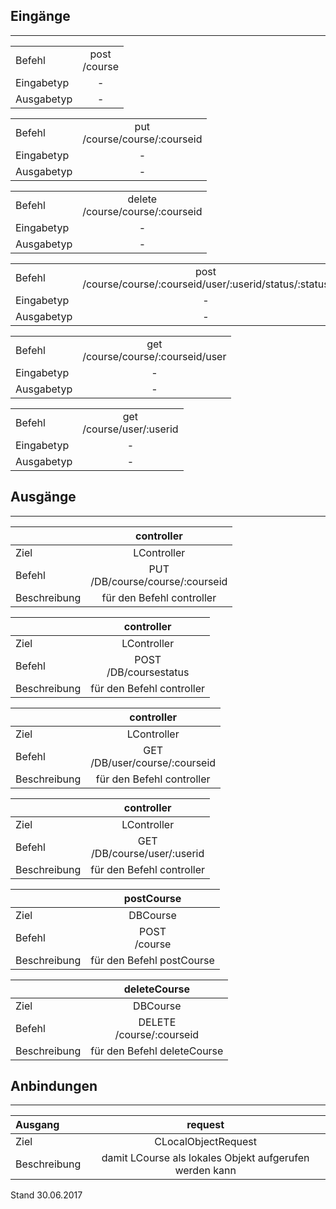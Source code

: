 ## Eingänge
---------------

|||
| :----------- |:-----: |
|Befehl| post<br>/course|
|Eingabetyp| -|
|Ausgabetyp| -|

|||
| :----------- |:-----: |
|Befehl| put<br>/course/course/:courseid|
|Eingabetyp| -|
|Ausgabetyp| -|

|||
| :----------- |:-----: |
|Befehl| delete<br>/course/course/:courseid|
|Eingabetyp| -|
|Ausgabetyp| -|

|||
| :----------- |:-----: |
|Befehl| post<br>/course/course/:courseid/user/:userid/status/:status|
|Eingabetyp| -|
|Ausgabetyp| -|

|||
| :----------- |:-----: |
|Befehl| get<br>/course/course/:courseid/user|
|Eingabetyp| -|
|Ausgabetyp| -|

|||
| :----------- |:-----: |
|Befehl| get<br>/course/user/:userid|
|Eingabetyp| -|
|Ausgabetyp| -|


## Ausgänge
---------------

||controller|
| :----------- |:-----: |
|Ziel| LController|
|Befehl| PUT<br>/DB/course/course/:courseid|
|Beschreibung| für den Befehl controller|

||controller|
| :----------- |:-----: |
|Ziel| LController|
|Befehl| POST<br>/DB/coursestatus|
|Beschreibung| für den Befehl controller|

||controller|
| :----------- |:-----: |
|Ziel| LController|
|Befehl| GET<br>/DB/user/course/:courseid|
|Beschreibung| für den Befehl controller|

||controller|
| :----------- |:-----: |
|Ziel| LController|
|Befehl| GET<br>/DB/course/user/:userid|
|Beschreibung| für den Befehl controller|

||postCourse|
| :----------- |:-----: |
|Ziel| DBCourse|
|Befehl| POST<br>/course|
|Beschreibung| für den Befehl postCourse|

||deleteCourse|
| :----------- |:-----: |
|Ziel| DBCourse|
|Befehl| DELETE<br>/course/:courseid|
|Beschreibung| für den Befehl deleteCourse|


## Anbindungen
---------------

|Ausgang|request|
| :----------- |:-----: |
|Ziel| CLocalObjectRequest|
|Beschreibung| damit LCourse als lokales Objekt aufgerufen werden kann|


Stand 30.06.2017
